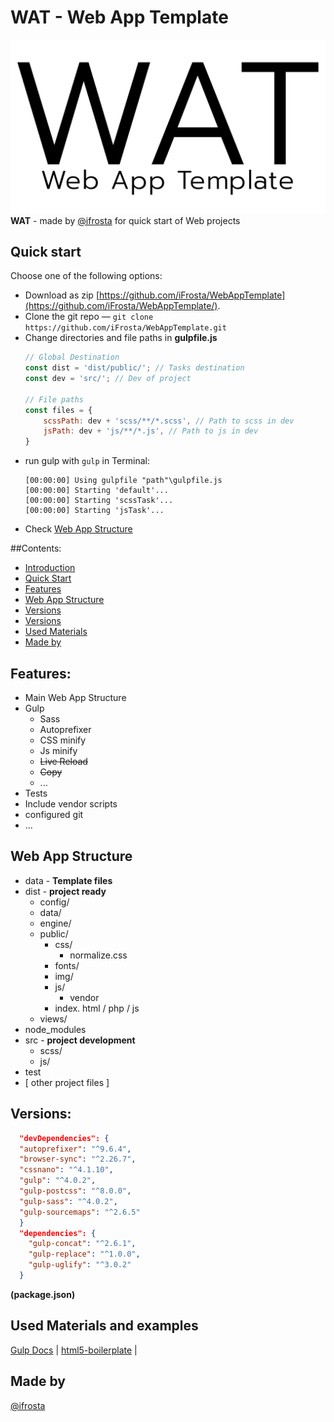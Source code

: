 # WAT - Web App Template
![WAT](data/logo.png)
**WAT** - made by [@ifrosta](https://github.com/iFrosta) for quick start of Web projects

## Quick start

Choose one of the following options:

- Download as zip
  [https://github.com/iFrosta/WebAppTemplate](https://github.com/iFrosta/WebAppTemplate/).
- Clone the git repo — `git clone
  https://github.com/iFrosta/WebAppTemplate.git` 
- Change directories and file paths in **gulpfile.js**
    ```javascript
    // Global Destination
    const dist = 'dist/public/'; // Tasks destination
    const dev = 'src/'; // Dev of project
    
    // File paths
    const files = {
        scssPath: dev + 'scss/**/*.scss', // Path to scss in dev
        jsPath: dev + 'js/**/*.js', // Path to js in dev
    }
    ```
- run gulp with ```gulp``` in Terminal:
  ```
  [00:00:00] Using gulpfile "path"\gulpfile.js
  [00:00:00] Starting 'default'...
  [00:00:00] Starting 'scssTask'...
  [00:00:00] Starting 'jsTask'...
  ```
- Check [Web App Structure](#WebAppStructure)

##Contents:
- [Introduction](#Introduction) <br>
- [Quick Start](#QuickStart) <br>
- [Features](#WebAppStructure) <br>
- [Web App Structure](#Features) <br>
- [Versions](#Versions) <br>
- [Versions](#Versions) <br>
- [Used Materials](#UsedMaterials) <br>
- [Made by](#MadeBy) <br>

## Features:
* Main Web App Structure
* Gulp 
    * Sass
    * Autoprefixer
    * CSS minify
    * Js minify
    * ~~Live Reload~~
    * ~~Copy~~
    * ...
* Tests
* Include vendor scripts
* configured git
* ...

## <a name="WebAppStructure">Web App Structure</a>
* data -  **Template files**
* dist -  **project ready**
    * config/
    * data/
    * engine/
    * public/
        * css/
            * normalize.css
        * fonts/
        * img/
        * js/
            * vendor
        * index. html / php / js
    * views/
* node_modules
* src -  **project development**
    * scss/
    * js/
* test
* [ other project files ]

## Versions: 
```json
  "devDependencies": {
  "autoprefixer": "^9.6.4",
  "browser-sync": "^2.26.7",
  "cssnano": "^4.1.10",
  "gulp": "^4.0.2",
  "gulp-postcss": "^8.0.0",
  "gulp-sass": "^4.0.2",
  "gulp-sourcemaps": "^2.6.5"
  }
  "dependencies": {
    "gulp-concat": "^2.6.1",
    "gulp-replace": "^1.0.0",
    "gulp-uglify": "^3.0.2"
  }
```
**(package.json)**

## <a name="UsedMaterials">Used Materials and examples</a>
[Gulp Docs](https://gulpjs.com/docs/en/getting-started/quick-start) |
[html5-boilerplate](https://github.com/h5bp/html5-boilerplate) |

## <a name="MadeBy">Made by</a>
[@ifrosta](https://github.com/iFrosta)